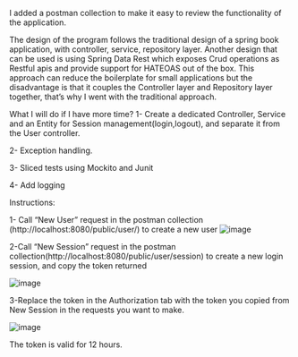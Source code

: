 I added a postman collection to make it easy to review the functionality of the application.

The design of the program follows the traditional design of a spring book application, with controller, service, repository layer. Another design that can be used is using Spring Data Rest which exposes Crud operations as Restful apis and provide support for HATEOAS out of the box.
This approach can reduce the boilerplate for small applications but the disadvantage is that it couples the Controller layer and Repository layer together, that’s why I went with the traditional approach.   

What I will do if I have more time?
1- Create a dedicated Controller, Service and an Entity for Session management(login,logout), and separate it from the User controller. 

2- Exception handling.

3- Sliced tests using Mockito and Junit

4- Add logging

Instructions:

1- Call “New User” request in the postman collection (http://localhost:8080/public/user/) to create a new user
![image](https://github.com/samky987/Notes-App/assets/63223538/e41f658c-9fd7-4dca-b00f-1ed639eacd66)

2-Call “New Session” request in the postman collection(http://localhost:8080/public/user/session) to create a new login session, and copy the token returned

![image](https://github.com/samky987/Notes-App/assets/63223538/0adb7df0-56e3-4600-9caf-9cfd4a329409)

3-Replace the token in the Authorization tab with the token you copied from New Session in the requests you want to make.

![image](https://github.com/samky987/Notes-App/assets/63223538/cf8f6fe8-07f4-4cb2-b479-368deb4e84bb)


The token is valid for 12 hours.
